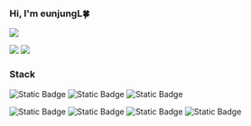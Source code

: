 ### Hi, I'm eunjungL🍀
<a href="mailto:dldmswjd322@gmail.com"><img src="https://img.shields.io/badge/gmail-%23EA4335?style=for-the-badge&logo=gmail&logoColor=%23ffffff"></a>

<a href="https://velog.io/@dldmswjd322"><img src="https://img.shields.io/badge/velog-%2320C997?style=for-the-badge&logo=velog&logoColor=%23ffffff"></a> <a href="https://splendid-rock-7a8.notion.site/57a8d687614344a6bf660d6f4ab62a6c?pvs=4"><img src="https://img.shields.io/badge/portfolio-%23000000?style=for-the-badge&logo=notion&logoColor=%23ffffff"></a>

### Stack
![Static Badge](https://img.shields.io/badge/java-%2302458D?style=for-the-badge&logoColor=%23ffffff)
![Static Badge](https://img.shields.io/badge/python-%233776AB?style=for-the-badge&logo=python&logoColor=%23ffffff)
![Static Badge](https://img.shields.io/badge/javascript-%23F7DF1E?style=for-the-badge&logo=javascript&logoColor=%23ffffff)


![Static Badge](https://img.shields.io/badge/Spring%20boot-%236DB33F?style=for-the-badge&logo=springboot&logoColor=%23ffffff)
![Static Badge](https://img.shields.io/badge/node.js-%23339933?style=for-the-badge&logo=nodedotjs&logoColor=%23ffffff)
![Static Badge](https://img.shields.io/badge/Nest.js-%23E0234E?style=for-the-badge&logo=nestjs&logoColor=%23ffffff)
![Static Badge](https://img.shields.io/badge/django-%23092E20?style=for-the-badge&logo=django&logoColor=%23ffffff)
